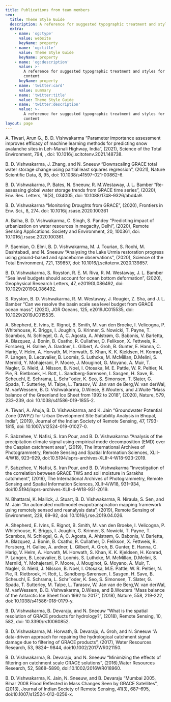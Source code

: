 ```yaml
---
title: Publications from team members
seo:
  title: Theme Style Guide
  description: A reference for suggested typographic treatment and styles for your content
  extra:
    - name: 'og:type'
      value: website
      keyName: property
    - name: 'og:title'
      value: Theme Style Guide
      keyName: property
    - name: 'og:description'
      value: >-
        A reference for suggested typographic treatment and styles for your
        content
      keyName: property
    - name: 'twitter:card'
      value: summary
    - name: 'twitter:title'
      value: Theme Style Guide
    - name: 'twitter:description'
      value: >-
        A reference for suggested typographic treatment and styles for your
        content
layout: page
---
```

A. Tiwari, Arun G., B. D. Vishwakarma “Parameter importance assessment improves efficacy of machine learning methods for predicting snow avalanche sites in Leh-Manali Highway, India”, (2021), Science of the Total Environment, 794, , doi: 10.1016/j.scitotenv.2021.148738.

<!---->

B. D. Vishwakarma, J. Zhang, and N. Sneeuw “Downscaling GRACE total water storage change using partial least squares regression”, (2021), Nature Scientific Data, 8, 95, doi: 10.1038/s41597-021-00862-6.

<!---->

B. D. Vishwakarma, P. Bates, N. Sneeuw, R. M.Westaway, J. L. Bamber “Re-assessing global water storage trends from GRACE time series”, (2020), Env. Res. Letters, 16(3), 034005, doi: 10.1088/1748-9326/abd4a9.

<!---->

B. D. Vishwakarma “Monitoring Droughts from GRACE”, (2020), Frontiers in Env. Sci., 8, 274. doi: 10.1016/j.rsase.2020.100361

<!---->

A. Balha, B. D. Vishwakarma, C. Singh, S. Pandey “Predicting impact of urbanization on water resources in megacity, Delhi”, (2020), Remote Sensing Applications: Society and Environment, 20, 100361, doi: 10.1016/j.rsase.2020.100361.

<!---->

P. Saemian, O. Elmi, B. D. Vishwakarma, M. J. Tourian, S. Roohi, M. Dashtabadi, and N. Sneeuw “Analysing the Lake Urmia restoration progress using ground-based and spaceborne observations”, (2020), Science of the Total Environment, 721, 139857, doi: 10.1016/j.scitotenv.2020.139857.

<!---->

B. D. Vishwakarma, S. Royston, R. E. M. Riva, R. M. Westaway, J. L. Bamber “Sea level budgets should account for ocean bottom deformation”, (2020), Geophysical Research Letters, 47, e2019GL086492, doi: 10.1029/2019GL086492.

<!---->

S. Royston, B. D. Vishwakarma, R. M. Westaway, J. Rougier, Z. Sha, and J. L. Bamber “Can we resolve the basin scale sea level budget from GRACE ocean mass”, (2020), JGR Oceans, 125, e2019JC015535, doi: 10.1029/2019JC015535.

<!---->

A. Shepherd, E. Ivins, E. Rignot, B. Smith, M. van den Broeke, I. Velicogna, P. Whitehouse, K. Briggs, I. Joughin, G. Krinner, S. Nowicki, T. Payne, T. Scambos, N. Schlegel, G. A, C. Agosta, A. Ahlstrøm, G. Babonis, V. Barletta, A. Blazquez, J. Bonin, B. Csatho, R. Cullather, D. Felikson, X. Fettweis, R. Forsberg, H. Gallee, A. Gardner, L. Gilbert, A. Groh, B. Gunter, E. Hanna, C. Harig, V. Helm, A. Horvath, M. Horwath, S. Khan, K. K. Kjeldsen, H. Konrad, P. Langen, B. Lecavalier, B. Loomis, S. Luthcke, M. McMillan, D.Melini, S. Mernild, Y. Mohajerani, P. Moore, J. Mouginot, G. Moyano, A. Muir, T. Nagler, G. Nield, J. Nilsson, B. Noel, I. Otosaka, M. E. Pattle, W. R. Peltier, N. Pie, R. Rietbroek, H. Rott, L. Sandberg-Sørensen, I. Sasgen, H. Save, B. Scheuchl, E.
Schrama, L. Schr¨oder, K. Seo, S. Simonsen, T. Slater, G. Spada, T. Sutterley, M. Talpe, L. Tarasov, W. Jan van de Berg,W. van derWal, M. vanWessem, B. D. Vishwakarma, D.Wiese, B.Wouters, and J.Wuite “Mass balance of the Greenland Ice Sheet from 1992 to 2018”, (2020), Nature, 579, 233–239, doi: 10.1038/s41586-019-1855-2.

<!---->

A. Tiwari, A. Ahuja, B. D. Vishwakarma, and K. Jain “Groundwater Potential Zone (GWPZ) for Urban Development Site Suitability Analysis in Bhopal, India”, (2019), Journal of the Indian Society of Remote Sensing, 47, 1793-1815, doi: 10.1007/s12524-019-01027-0.

<!---->

F. Sabzehee, V. Nafisi, S. Iran Pour, and B. D. Vishwakarma “Analysis of the precipitation climate signal using empirical mode decomposition (EMD) over the Caspian catchment area”, (2019), The International Archives of Photogrammetry, Remote Sensing and Spatial Information Sciences, XLII-4/W18, 923–929, doi:10.5194/isprs-archives-XLII-4-W18-923-2019.

<!---->

F. Sabzehee, V. Nafisi, S. Iran Pour, and B. D. Vishwakarma “Investigation of the correlation between GRACE TWS and soil moisture in Sarakhs catchment”, (2019), The International Archives of Photogrammetry, Remote Sensing and Spatial Information Sciences, XLII-4/W18, 931–934, doi:10.5194/isprs-archives-XLII-4-W18-931-2019.

<!---->

N. Bhattarai, K. Mallick, J. Stuart, B. D. Vishwakarma, R. Niraula, S. Sen, and M. Jain “An automated multimodel evapotranspiration mapping framework using remotely sensed and reanalysis data”, (2019), Remote Sensing of Environment, 229, 69–92, doi: 10.1016/j.rse.2019.04.026.

<!---->

A. Shepherd, E. Ivins, E. Rignot, B. Smith, M. van den Broeke, I. Velicogna, P. Whitehouse, K. Briggs, I. Joughin, G. Krinner, S. Nowicki, T. Payne, T. Scambos, N. Schlegel, G. A, C. Agosta, A. Ahlstrøm, G. Babonis, V. Barletta, A. Blazquez, J. Bonin, B. Csatho, R. Cullather, D. Felikson, X. Fettweis, R. Forsberg, H. Gallee, A. ardner, L. Gilbert, A. Groh, B. Gunter, E. Hanna, C. Harig, V. Helm, A. Horvath, M. Horwath, S. Khan, K. K. Kjeldsen, H. Konrad, P. Langen, B. Lecavalier, B. Loomis, S. Luthcke, M. McMillan, D.Melini, S. Mernild, Y. Mohajerani, P. Moore, J. Mouginot, G. Moyano, A. Muir, T. Nagler, G. Nield, J. Nilsson, B. Noel, I. Otosaka, M.E. Pattle, W. R. Peltier, N. Pie, R. Rietbroek, H. Rott, L. Sandberg-Sørensen, I. Sasgen, H. Save, B. Scheuchl, E. Schrama, L. Schr¨oder, K. Seo, S. Simonsen, T. Slater, G. Spada, T. Sutterley, M. Talpe, L. Tarasov, W. Jan van de Berg,W. van derWal, M. vanWessem, B. D. Vishwakarma, D.Wiese, and B.Wouters “Mass balance of the Antarctic Ice Sheet from 1992 to 2017”, (2018), Nature, 558, 219-222, doi: 10.1038/s41586-018-0179-y.

<!---->

B. D. Vishwakarma, B. Devaraju, and N. Sneeuw “What is the spatial resolution of GRACE products for hydrology?”, (2018), Remote Sensing, 10, 582, doi: 10.3390/rs10060852.

<!---->

B. D. Vishwakarma, M. Horwath, B. Devaraju, A. Groh, and N. Sneeuw “A data-driven approach for repairing the hydrological catchment signal damage due to filtering of GRACE products”, (2017), Water Resources Research, 53, 9824– 9844, doi:10.1002/2017WR021150.

<!---->

B. D. Vishwakarma, B. Devaraju, and N. Sneeuw “Minimizing the effects of filtering on catchment scale GRACE solutions”, (2016),Water Resources Research, 52, 5868–5890, doi:10.1002/2016WR018960.

<!---->

B. D. Vishwakarma, K. Jain, N. Sneeuw, and B. Devaraju “Mumbai 2005, Bihar 2008 Flood Reflected in Mass Changes Seen by GRACE Satellites”, (2013), Journal of Indian Society of Remote Sensing, 41(3), 687–695, doi:10.1007/s12524-012-0256-x.
